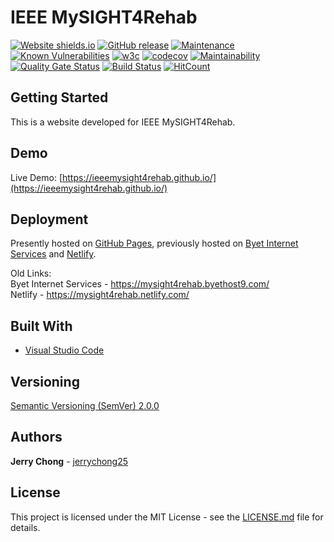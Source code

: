 # IEEE MySIGHT4Rehab

[![Website shields.io](https://img.shields.io/website-up-down-green-red/http/shields.io.svg)](https://ieeemysight4rehab.github.io/)
[![GitHub release](https://img.shields.io/github/release/ieeemysight4rehab/ieeemysight4rehab.github.io.svg)](https://gitHub.com/ieeemysight4rehab/ieeemysight4rehab.github.io/releases/)
[![Maintenance](https://img.shields.io/badge/Maintained%3F-yes-green.svg)](https://github.com/ieeemysight4rehab/ieeemysight4rehab.github.io/graphs/commit-activity)
[![Known Vulnerabilities](https://snyk.io/test/github/ieeemysight4rehab/ieeemysight4rehab.github.io/badge.svg)](https://snyk.io/test/github/ieeemysight4rehab/ieeemysight4rehab.github.io)
[![w3c](https://img.shields.io/w3c-validation/default?targetUrl=https%3A%2F%2Fieeemysight4rehab.github.io%2F)](https://ieeemysight4rehab.github.io/)
[![codecov](https://codecov.io/gh/ieeemysight4rehab/ieeemysight4rehab.github.io/branch/staging/graph/badge.svg)](https://codecov.io/gh/ieeemysight4rehab/ieeemysight4rehab.github.io)
[![Maintainability](https://api.codeclimate.com/v1/badges/cc92559a43fc1cf1d9a8/maintainability)](https://codeclimate.com/github/ieeemysight4rehab/ieeemysight4rehab.github.io/maintainability)
[![Quality Gate Status](https://sonarcloud.io/api/project_badges/measure?project=ieeemysight4rehab_ieeemysight4rehab.github.io&metric=alert_status)](https://sonarcloud.io/dashboard?id=ieeemysight4rehab_ieeemysight4rehab.github.io)
[![Build Status](https://travis-ci.org/ieeemysight4rehab/ieeemysight4rehab.github.io.svg?branch=staging)](https://travis-ci.org/ieeemysight4rehab/ieeemysight4rehab.github.io)
[![HitCount](http://hits.dwyl.com/ieeemysight4rehab/ieeemysight4rehabgithubio.svg)](http://hits.dwyl.com/ieeemysight4rehab/ieeemysight4rehabgithubio)

## Getting Started

This is a website developed for IEEE MySIGHT4Rehab.

## Demo

Live Demo: [https://ieeemysight4rehab.github.io/](https://ieeemysight4rehab.github.io/)

## Deployment

Presently hosted on [GitHub Pages](https://pages.github.com/), previously hosted on [Byet Internet Services](https://byet.host/) and [Netlify](https://www.netlify.com/).

Old Links: <br/>
Byet Internet Services - https://mysight4rehab.byethost9.com/ <br/>
Netlify - https://mysight4rehab.netlify.com/ <br/>

## Built With

* [Visual Studio Code](https://code.visualstudio.com/)

## Versioning

[Semantic Versioning (SemVer) 2.0.0](http://semver.org/)

## Authors

**Jerry Chong** - [jerrychong25](https://github.com/jerrychong25)

## License

This project is licensed under the MIT License - see the [LICENSE.md](LICENSE.md) file for details.
